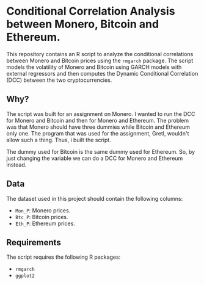 # Conditional Correlation Analysis between Monero, Bitcoin and Ethereum.

This repository contains an R script to analyze the conditional correlations between Monero and Bitcoin prices using the `rmgarch` package. The script models the volatility of Monero and Bitcoin using GARCH models with external regressors and then computes the Dynamic Conditional Correlation (DCC) between the two cryptocurrencies.

## Why?

The script was built for an assignment on Monero. I wanted to run the DCC for Monero and Bitcoin and then for Monero and Ethereum. The problem was that Monero should have three dummies while Bitcoin and Ethereum only one. The program that was used for the assignment, Gretl, wouldn't allow such a thing. Thus, i built the script.

The dummy used for Bitcoin is the same dummy used for Ethereum. So, by just changing the variable we can do a DCC for Monero and Ethereum instead. 

## Data

The dataset used in this project should contain the following columns:
- `Mon_P`: Monero prices.
- `Btc_P`: Bitcoin prices.
- `Eth_P`: Ethereum prices.


## Requirements

The script requires the following R packages:
- `rmgarch`
- `ggplot2`
